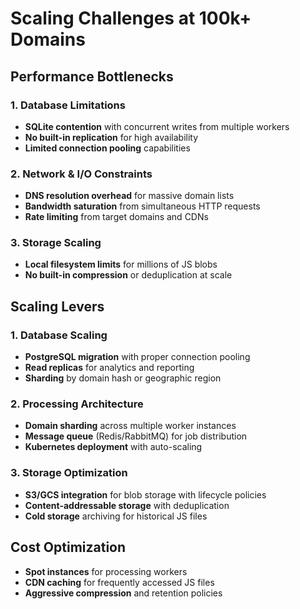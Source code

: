 # Scaling Challenges at 100k+ Domains

## Performance Bottlenecks

### 1. Database Limitations
- **SQLite contention** with concurrent writes from multiple workers
- **No built-in replication** for high availability
- **Limited connection pooling** capabilities

### 2. Network & I/O Constraints
- **DNS resolution overhead** for massive domain lists
- **Bandwidth saturation** from simultaneous HTTP requests
- **Rate limiting** from target domains and CDNs

### 3. Storage Scaling
- **Local filesystem limits** for millions of JS blobs
- **No built-in compression** or deduplication at scale

## Scaling Levers

### 1. Database Scaling
- **PostgreSQL migration** with proper connection pooling
- **Read replicas** for analytics and reporting
- **Sharding** by domain hash or geographic region

### 2. Processing Architecture
- **Domain sharding** across multiple worker instances
- **Message queue** (Redis/RabbitMQ) for job distribution
- **Kubernetes deployment** with auto-scaling

### 3. Storage Optimization
- **S3/GCS integration** for blob storage with lifecycle policies
- **Content-addressable storage** with deduplication
- **Cold storage** archiving for historical JS files

## Cost Optimization
- **Spot instances** for processing workers
- **CDN caching** for frequently accessed JS files
- **Aggressive compression** and retention policies